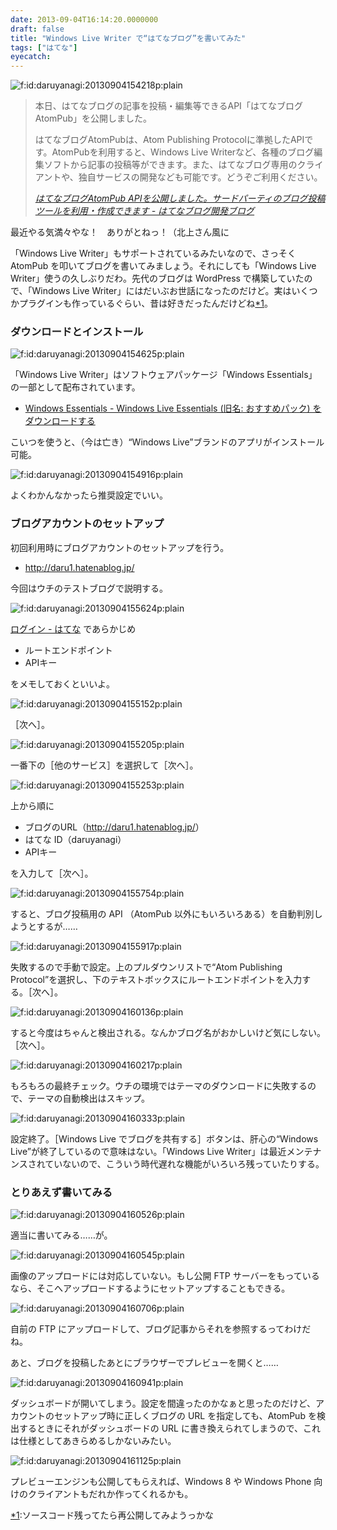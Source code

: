 ```yaml
---
date: 2013-09-04T16:14:20.0000000
draft: false
title: "Windows Live Writer で“はてなブログ”を書いてみた"
tags: ["はてな"]
eyecatch: 
---
```

<p><span itemscope itemtype="http://schema.org/Photograph"><img src="20130904154218.png" alt="f:id:daruyanagi:20130904154218p:plain" title="f:id:daruyanagi:20130904154218p:plain" class="hatena-fotolife" itemprop="image"></span></p>

<blockquote cite="http://staff.hatenablog.com/entry/2013/09/04/125926">
<p>本日、はてなブログの記事を投稿・編集等できるAPI「はてなブログAtomPub」を公開しました。</p><p>はてなブログAtomPubは、Atom Publishing Protocolに準拠したAPIです。AtomPubを利用すると、Windows Live Writerなど、各種のブログ編集ソフトから記事の投稿等ができます。また、はてなブログ専用のクライアントや、独自サービスの開発なども可能です。どうぞご利用ください。</p>

<cite><a href="http://staff.hatenablog.com/entry/2013/09/04/125926">&#x306F;&#x3066;&#x306A;&#x30D6;&#x30ED;&#x30B0;AtomPub API&#x3092;&#x516C;&#x958B;&#x3057;&#x307E;&#x3057;&#x305F;&#x3002;&#x30B5;&#x30FC;&#x30C9;&#x30D1;&#x30FC;&#x30C6;&#x30A3;&#x306E;&#x30D6;&#x30ED;&#x30B0;&#x6295;&#x7A3F;&#x30C4;&#x30FC;&#x30EB;&#x3092;&#x5229;&#x7528;&#x30FB;&#x4F5C;&#x6210;&#x3067;&#x304D;&#x307E;&#x3059; - &#x306F;&#x3066;&#x306A;&#x30D6;&#x30ED;&#x30B0;&#x958B;&#x767A;&#x30D6;&#x30ED;&#x30B0;</a></cite>
</blockquote>
<p>最近やる気満々やな！　ありがとねっ！（北上さん風に</p><p>「Windows Live Writer」もサポートされているみたいなので、さっそく AtomPub を叩いてブログを書いてみましょう。それにしても「Windows Live Writer」使うの久しぶりだわ。先代のブログは WordPress で構築していたので、「Windows Live Writer」にはだいぶお世話になったのだけど。実はいくつかプラグインも作っているぐらい、昔は好きだったんだけどね<a href="#f1" name="fn1" title="ソースコード残ってたら再公開してみようっかな">*1</a>。</p>


<div class="section">
<h3>ダウンロードとインストール</h3>
<p><span itemscope itemtype="http://schema.org/Photograph"><img src="20130904154625.png" alt="f:id:daruyanagi:20130904154625p:plain" title="f:id:daruyanagi:20130904154625p:plain" class="hatena-fotolife" itemprop="image"></span></p><p>「Windows Live Writer」はソフトウェアパッケージ「Windows Essentials」の一部として配布されています。</p>

<ul>
<li><a href="http://windows.microsoft.com/ja-JP/windows-live/essentials">Windows Essentials - Windows Live Essentials (&#x65E7;&#x540D;: &#x304A;&#x3059;&#x3059;&#x3081;&#x30D1;&#x30C3;&#x30AF;) &#x3092;&#x30C0;&#x30A6;&#x30F3;&#x30ED;&#x30FC;&#x30C9;&#x3059;&#x308B;</a></li>
</ul><p>こいつを使うと、（今は亡き）“Windows Live”ブランドのアプリがインストール可能。</p><p><span itemscope itemtype="http://schema.org/Photograph"><img src="20130904154916.png" alt="f:id:daruyanagi:20130904154916p:plain" title="f:id:daruyanagi:20130904154916p:plain" class="hatena-fotolife" itemprop="image"></span></p><p>よくわかんなかったら推奨設定でいい。</p>

</div>
<div class="section">
<h3>ブログアカウントのセットアップ</h3>
<p>初回利用時にブログアカウントのセットアップを行う。</p>

<ul>
<li><a href="http://daru1.hatenablog.jp/">http://daru1.hatenablog.jp/</a></li>
</ul><p>今回はウチのテストブログで説明する。</p><p><span itemscope itemtype="http://schema.org/Photograph"><img src="20130904155624.png" alt="f:id:daruyanagi:20130904155624p:plain" title="f:id:daruyanagi:20130904155624p:plain" class="hatena-fotolife" itemprop="image"></span></p><p><a href="http://blog.hatena.ne.jp/my/config/detail">&#x30ED;&#x30B0;&#x30A4;&#x30F3; - &#x306F;&#x3066;&#x306A;</a> であらかじめ</p>

<ul>
<li>ルートエンドポイント</li>
<li>APIキー</li>
</ul><p>をメモしておくといいよ。</p><p><span itemscope itemtype="http://schema.org/Photograph"><img src="20130904155152.png" alt="f:id:daruyanagi:20130904155152p:plain" title="f:id:daruyanagi:20130904155152p:plain" class="hatena-fotolife" itemprop="image"></span></p><p>［次へ］。</p><p><span itemscope itemtype="http://schema.org/Photograph"><img src="20130904155205.png" alt="f:id:daruyanagi:20130904155205p:plain" title="f:id:daruyanagi:20130904155205p:plain" class="hatena-fotolife" itemprop="image"></span></p><p>一番下の［他のサービス］を選択して［次へ］。</p><p><span itemscope itemtype="http://schema.org/Photograph"><img src="20130904155253.png" alt="f:id:daruyanagi:20130904155253p:plain" title="f:id:daruyanagi:20130904155253p:plain" class="hatena-fotolife" itemprop="image"></span></p><p>上から順に</p>

<ul>
<li>ブログのURL（<a href="http://daru1.hatenablog.jp/">http://daru1.hatenablog.jp/</a>）</li>
<li>はてな ID（daruyanagi）</li>
<li>APIキー</li>
</ul><p>を入力して［次へ］。</p><p><span itemscope itemtype="http://schema.org/Photograph"><img src="20130904155754.png" alt="f:id:daruyanagi:20130904155754p:plain" title="f:id:daruyanagi:20130904155754p:plain" class="hatena-fotolife" itemprop="image"></span></p><p>すると、ブログ投稿用の API （AtomPub 以外にもいろいろある）を自動判別しようとするが……</p><p><span itemscope itemtype="http://schema.org/Photograph"><img src="20130904155917.png" alt="f:id:daruyanagi:20130904155917p:plain" title="f:id:daruyanagi:20130904155917p:plain" class="hatena-fotolife" itemprop="image"></span></p><p>失敗するので手動で設定。上のプルダウンリストで“Atom Publishing Protocol”を選択し、下のテキストボックスにルートエンドポイントを入力する。［次へ］。</p><p><span itemscope itemtype="http://schema.org/Photograph"><img src="20130904160136.png" alt="f:id:daruyanagi:20130904160136p:plain" title="f:id:daruyanagi:20130904160136p:plain" class="hatena-fotolife" itemprop="image"></span></p><p>すると今度はちゃんと検出される。なんかブログ名がおかしいけど気にしない。［次へ］。</p><p><span itemscope itemtype="http://schema.org/Photograph"><img src="20130904160217.png" alt="f:id:daruyanagi:20130904160217p:plain" title="f:id:daruyanagi:20130904160217p:plain" class="hatena-fotolife" itemprop="image"></span></p><p>もろもろの最終チェック。ウチの環境ではテーマのダウンロードに失敗するので、テーマの自動検出はスキップ。</p><p><span itemscope itemtype="http://schema.org/Photograph"><img src="20130904160333.png" alt="f:id:daruyanagi:20130904160333p:plain" title="f:id:daruyanagi:20130904160333p:plain" class="hatena-fotolife" itemprop="image"></span></p><p>設定終了。［Windows Live でブログを共有する］ボタンは、肝心の“Windows Live”が終了しているので意味はない。「Windows Live Writer」は最近メンテナンスされていないので、こういう時代遅れな機能がいろいろ残っていたりする。</p>

</div>
<div class="section">
<h3>とりあえず書いてみる</h3>
<p><span itemscope itemtype="http://schema.org/Photograph"><img src="20130904160526.png" alt="f:id:daruyanagi:20130904160526p:plain" title="f:id:daruyanagi:20130904160526p:plain" class="hatena-fotolife" itemprop="image"></span></p><p>適当に書いてみる……が。</p><p><span itemscope itemtype="http://schema.org/Photograph"><img src="20130904160545.png" alt="f:id:daruyanagi:20130904160545p:plain" title="f:id:daruyanagi:20130904160545p:plain" class="hatena-fotolife" itemprop="image"></span></p><p>画像のアップロードには対応していない。もし公開 FTP サーバーをもっているなら、そこへアップロードするようにセットアップすることもできる。</p><p><span itemscope itemtype="http://schema.org/Photograph"><img src="20130904160706.png" alt="f:id:daruyanagi:20130904160706p:plain" title="f:id:daruyanagi:20130904160706p:plain" class="hatena-fotolife" itemprop="image"></span></p><p>自前の FTP にアップロードして、ブログ記事からそれを参照するってわけだね。</p><p>あと、ブログを投稿したあとにブラウザーでプレビューを開くと……</p><p><span itemscope itemtype="http://schema.org/Photograph"><img src="20130904160941.png" alt="f:id:daruyanagi:20130904160941p:plain" title="f:id:daruyanagi:20130904160941p:plain" class="hatena-fotolife" itemprop="image"></span></p><p>ダッシュボードが開いてしまう。設定を間違ったのかなぁと思ったのだけど、アカウントのセットアップ時に正しくブログの URL を指定しても、AtomPub を検出するときにそれがダッシュボードの URL に書き換えられてしまうので、これは仕様としてあきらめるしかないみたい。</p><p><span itemscope itemtype="http://schema.org/Photograph"><img src="20130904161125.png" alt="f:id:daruyanagi:20130904161125p:plain" title="f:id:daruyanagi:20130904161125p:plain" class="hatena-fotolife" itemprop="image"></span></p><p>プレビューエンジンも公開してもらえれば、Windows 8 や Windows Phone 向けのクライアントもだれか作ってくれるかも。</p>

</div><div class="footnote">
<p class="footnote"><a href="#fn1" name="f1" class="footnote-number">*1</a><span class="footnote-delimiter">:</span><span class="footnote-text">ソースコード残ってたら再公開してみようっかな</span></p>
</div>